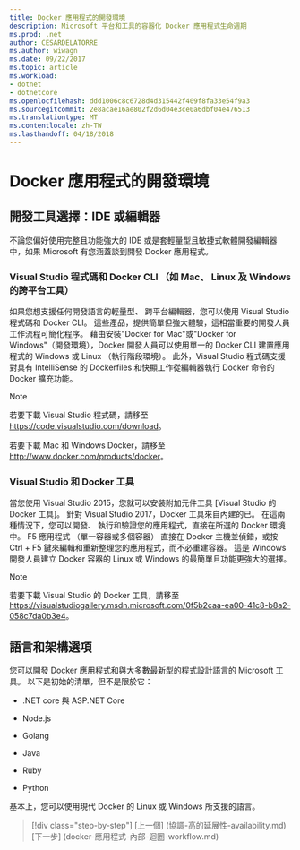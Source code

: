 ```yaml
---
title: Docker 應用程式的開發環境
description: Microsoft 平台和工具的容器化 Docker 應用程式生命週期
ms.prod: .net
author: CESARDELATORRE
ms.author: wiwagn
ms.date: 09/22/2017
ms.topic: article
ms.workload:
- dotnet
- dotnetcore
ms.openlocfilehash: ddd1006c8c6728d4d315442f409f8fa33e54f9a3
ms.sourcegitcommit: 2e8acae16ae802f2d6d04e3ce0a6dbf04e476513
ms.translationtype: MT
ms.contentlocale: zh-TW
ms.lasthandoff: 04/18/2018
---
```

# <a name="development-environment-for-docker-apps"></a>Docker 應用程式的開發環境

## <a name="development-tools-choices-ide-or-editor"></a>開發工具選擇：IDE 或編輯器

不論您偏好使用完整且功能強大的 IDE 或是套輕量型且敏捷式軟體開發編輯器中，如果 Microsoft 有您涵蓋談到開發 Docker 應用程式。

### <a name="visual-studio-code-and-docker-cli-cross-platform-tools-for-mac-linux-and-windows"></a>Visual Studio 程式碼和 Docker CLI （如 Mac、 Linux 及 Windows 的跨平台工具）

如果您想支援任何開發語言的輕量型、 跨平台編輯器，您可以使用 Visual Studio 程式碼和 Docker CLI。 這些產品，提供簡單但強大體驗，這相當重要的開發人員工作流程可簡化程序。 藉由安裝"Docker for Mac"或"Docker for Windows"（開發環境），Docker 開發人員可以使用單一的 Docker CLI 建置應用程式的 Windows 或 Linux （執行階段環境）。 此外，Visual Studio 程式碼支援對具有 IntelliSense 的 Dockerfiles 和快顯工作從編輯器執行 Docker 命令的 Docker 擴充功能。

> [!NOTE]
> 若要下載 Visual Studio 程式碼，請移至<https://code.visualstudio.com/download>。

若要下載 Mac 和 Windows Docker，請移至<http://www.docker.com/products/docker>。

### <a name="visual-studio-with-docker-tools"></a>Visual Studio 和 Docker 工具

當您使用 Visual Studio 2015，您就可以安裝附加元件工具 [Visual Studio 的 Docker 工具]。 針對 Visual Studio 2017，Docker 工具來自內建的已。 在這兩種情況下，您可以開發、 執行和驗證您的應用程式，直接在所選的 Docker 環境中。 F5 應用程式 （單一容器或多個容器） 直接在 Docker 主機並偵錯，或按 Ctrl + F5 鍵來編輯和重新整理您的應用程式，而不必重建容器。 這是 Windows 開發人員建立 Docker 容器的 Linux 或 Windows 的最簡單且功能更強大的選擇。

> [!NOTE]
> 若要下載 Visual Studio 的 Docker 工具，請移至<https://visualstudiogallery.msdn.microsoft.com/0f5b2caa-ea00-41c8-b8a2-058c7da0b3e4>。

## <a name="language-and-framework-choices"></a>語言和架構選項

您可以開發 Docker 應用程式和與大多數最新型的程式設計語言的 Microsoft 工具。 以下是初始的清單，但不是限於它：

-   .NET core 與 ASP.NET Core

-   Node.js

-   Golang

-   Java

-   Ruby

-   Python

基本上，您可以使用現代 Docker 的 Linux 或 Windows 所支援的語言。


>[!div class="step-by-step"]
[上一個] (協調-高的延展性-availability.md) [下一步] (docker-應用程式-內部-迴圈-workflow.md)

